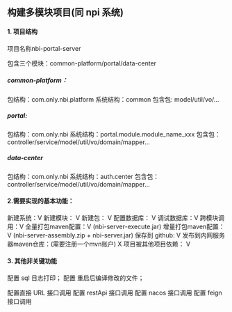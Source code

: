 ## 构建多模块项目(同 npi 系统)
#### 1. 项目结构
项目名称nbi-portal-server

包含三个模块：common-platform/portal/data-center

##### common-platform：
包结构：com.only.nbi.platform
系统结构：common
包含包: model/util/vo/...

##### portal:
包结构：com.only.nbi
系统结构：portal.module.module_name_xxx
包含包：controller/service/model/util/vo/domain/mapper...

##### data-center
包结构：com.only.nbi
系统结构：auth.center
包含包：controller/service/model/util/vo/domain/mapper...

#### 2.需要实现的基本功能：
新建系统：V
新建模块： V
新建包： V
配置数据库： V
调试数据库：V
跨模块调用：V
全量打包maven配置：V (nbi-server-execute.jar)
增量打包maven配置：V (nbi-server-assembly.zip + nbi-server.jar)
保存到 github: V
发布到内网服务器maven仓库：(需要注册一个mvn账户) X
项目被其他项目依赖： V

#### 3. 其他非关键功能
配置 sql 日志打印；
配置 重启后编译修改的文件；

配置直接 URL 接口调用
配置 restApi 接口调用
配置 nacos 接口调用
配置 feign 接口调用



